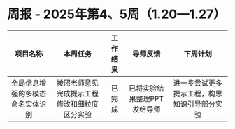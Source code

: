 # 周报 - 2025年第4、5周（1.20—1.27）


|  项目名称  |         本周任务         | 工作结果 | 导师反馈 |  下周计划| 
|:----------:|:--------------------:|:--:|:--------:|:--------:|
|  全局信息增强的多模态命名实体识别       |按照老师意见完成提示工程修改和细粒度区分实验 | 已完成 | 已将实验结果整理PPT发给导师 | 进一步尝试更多提示工程，构思知识引导部分实验